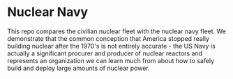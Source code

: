 # Nuclear Navy

This repo compares the civilian nuclear fleet with the nuclear navy fleet. We demonstrate that the common conception that America stopped really building nuclear after the 1970's is not entirely accurate - the US Navy is actually a significant procurer and producer of nuclear reactors and represents an organization we can learn much from about how to safely build and deploy large amounts of nuclear power.

